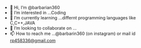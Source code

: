 - 👋 Hi, I’m @barbarian360
- 👀 I’m interested in ...Coding
- 🌱 I’m currently learning ...differnt programming languages like C,C++,JAVA
- 💞️ I’m looking to collaborate on ...
- 📫 How to reach me ...@barbarin360 (on instagram) or mail id rp458336@gmail.com

<!---
barbarian360/barbarian360 is a ✨ special ✨ repository because its `README.md` (this file) appears on your GitHub profile.
You can click the Preview link to take a look at your changes.
--->
